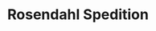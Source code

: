 ---
title: "Rosendahl Spedition"
url: /muelheim-an-der-ruhr/rosendahl-spedition/
shop: Allgemein
---